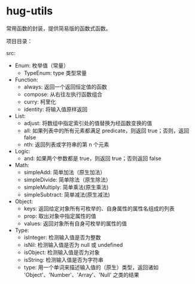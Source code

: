 # hug-utils
常用函数的封装，提供简易版的函数式函数。

项目目录：

src:
  * Enum: 枚举值（常量）
    * TypeEnum: type 类型常量
  * Function:
    * always: 返回一个返回恒定值的函数
    * compose: 从右往左执行函数组合
    * curry: 柯里化
    * identity: 将输入值原样返回
  * List:
    * adjust: 将数组中指定索引处的值替换为经函数变换的值
    * all: 如果列表中的所有元素都满足 predicate，则返回 true；否则，返回 false
    * nth: 返回列表或字符串的第 n 个元素
  * Logic:
    * and: 如果两个参数都是 true，则返回 true；否则返回 false
  * Math:
    * simpleAdd: 简单加法（原生加法）
    * simpleDivide: 简单除法（原生除法）
    * simpleMultiply: 简单乘法(原生乘法)
    * simpleSubtract: 简单减法(原生减法)
  * Object:
    * keys: 返回给定对象所有可枚举的、自身属性的属性名组成的列表
    * prop: 取出对象中指定属性的值
    * values: 返回对象所有自身可枚举的属性的值
  * Type:
    * isInteger: 检测输入值是否为整数
    * isNil: 检测输入值是否为 null 或 undefined
    * isObject: 检测输入值是否为对象
    * isString: 检测输入值是否为字符串
    * type: 用一个单词来描述输入值的（原生）类型，返回诸如 'Object'、'Number'、'Array'、'Null' 之类的结果
